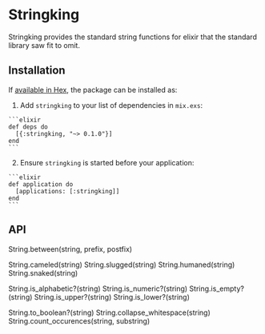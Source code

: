 # Stringking

Stringking provides the standard string functions for elixir that the standard library saw fit to omit.

## Installation

If [available in Hex](https://hex.pm/docs/publish), the package can be installed as:

  1. Add `stringking` to your list of dependencies in `mix.exs`:

    ```elixir
    def deps do
      [{:stringking, "~> 0.1.0"}]
    end
    ```

  2. Ensure `stringking` is started before your application:

    ```elixir
    def application do
      [applications: [:stringking]]
    end
    ```

## API

String.between(string, prefix, postfix)

String.cameled(string)
String.slugged(string)
String.humaned(string)
String.snaked(string)

String.is_alphabetic?(string)
String.is_numeric?(string)
String.is_empty?(string)
String.is_upper?(string)
String.is_lower?(string)

String.to_boolean?(string)
String.collapse_whitespace(string)
String.count_occurences(string, substring)
